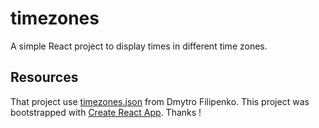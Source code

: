 # timezones

A simple React project to display times in different time zones.

## Resources

That project use [timezones.json](https://github.com/dmfilipenko/timezones.json) from Dmytro Filipenko.
This project was bootstrapped with [Create React App](https://github.com/facebookincubator/create-react-app).
Thanks !

